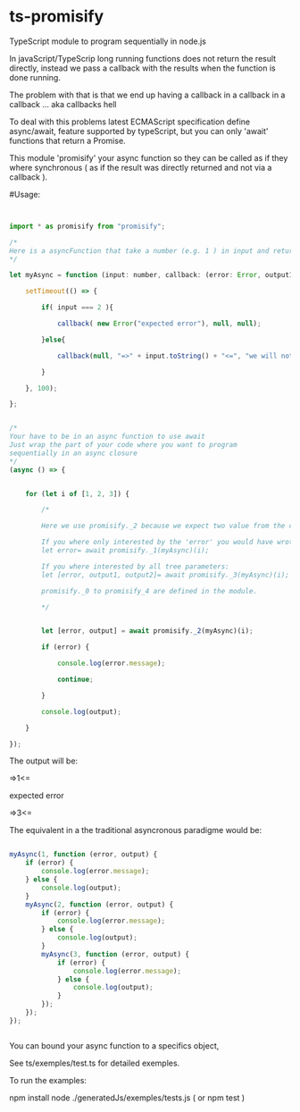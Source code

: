# ts-promisify

TypeScript module to program sequentially in node.js 

In javaScript/TypeScrip long running functions does not return the result directly,
instead we pass a callback with the results when the function is done running.

The problem with that is that we end up having a callback in a callback in a callback ... aka callbacks hell

To deal with this problems latest ECMAScript specification define async/await, feature supported by typeScript,
but you can only 'await' functions that return a Promise.

This module 'promisify' your async function so they can be called
as if they where synchronous ( as if the result was directly returned and not via a callback ).

#Usage:


```javaScript


import * as promisify from "promisify";

/*
Here is a asyncFunction that take a number (e.g. 1 ) in input and return a string (e.g. "=>1<=") after 100ms
*/

let myAsync = function (input: number, callback: (error: Error, output1: string, output2: string) => void): void {

    setTimeout(() => {

        if( input === 2 ){

            callback( new Error("expected error"), null, null);

        }else{

            callback(null, "=>" + input.toString() + "<=", "we will note use this value");

        }

    }, 100);

};


/*
Your have to be in an async function to use await
Just wrap the part of your code where you want to program
sequentially in an async closure
*/
(async () => {


    for (let i of [1, 2, 3]) {

        /*

        Here we use promisify._2 because we expect two value from the callback.

        If you where only interested by the 'error' you would have wrote: 
        let error= await promisify._1(myAsync)(i);

        If you where interested by all tree parameters:
        let [error, output1, output2]= await promisify._3(myAsync)(i);

        promisify._0 to promisify_4 are defined in the module.

        */


        let [error, output] = await promisify._2(myAsync)(i);

        if (error) {

            console.log(error.message);

            continue;

        }

        console.log(output);

    }

});

```

The output will be: 

=>1<=

expected error

=>3<=



The equivalent in a the traditional asyncronous paradigme would be:

```javaScript

myAsync(1, function (error, output) {
    if (error) {
        console.log(error.message);
    } else {
        console.log(output);
    }
    myAsync(2, function (error, output) {
        if (error) {
            console.log(error.message);
        } else {
            console.log(output);
        }
        myAsync(3, function (error, output) {
            if (error) {
                console.log(error.message);
            } else {
                console.log(output);
            }
        });
    });
});



```

You can bound your async function to a specifics object,

See ts/exemples/test.ts for detailed exemples.



To run the examples:

npm install 
node ./generatedJs/exemples/tests.js ( or npm test )
